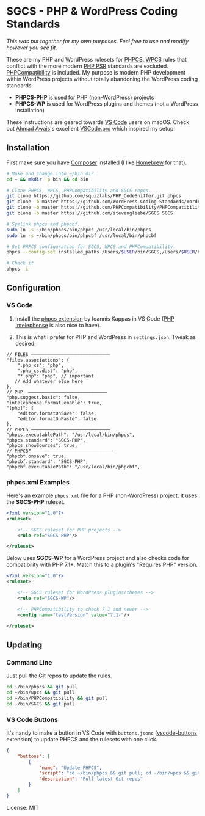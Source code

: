 # SGCS - PHP & WordPress Coding Standards

*This was put together for my own purposes. Feel free to use and modify however you see fit.*

These are my PHP and WordPress rulesets for [PHPCS](https://github.com/squizlabs/PHP_CodeSniffer). [WPCS](https://github.com/WordPress/WordPress-Coding-Standards) rules that conflict with the more modern [PHP PSR](https://www.php-fig.org/psr/) standards are excluded. [PHPCompatibility](https://github.com/PHPCompatibility/PHPCompatibility) is included. My purpose is modern PHP development within WordPress projects without totally abandoning the WordPress coding standards.

- **PHPCS-PHP** is used for PHP (non-WordPress) projects
- **PHPCS-WP** is used for WordPress plugins and themes (not a WordPress installation)

These instructions are geared towards [VS Code](https://code.visualstudio.com/) users on macOS. Check out [Ahmad Awais](https://gist.github.com/AhmadAwais)'s excellent [VSCode.pro](https://vscode.pro) which inspired my setup.

## Installation

First make sure you have [Composer](https://getcomposer.org/) installed (I like [Homebrew](https://brew.sh/) for that).

```sh
# Make and change into ~/bin dir.
cd ~ && mkdir -p bin && cd bin

# Clone PHPCS, WPCS, PHPCompatibility and SGCS repos.
git clone https://github.com/squizlabs/PHP_CodeSniffer.git phpcs
git clone -b master https://github.com/WordPress-Coding-Standards/WordPress-Coding-Standards.git wpcs
git clone -b master https://github.com/PHPCompatibility/PHPCompatibility.git PHPCompatibility
git clone -b master https://github.com/stevengliebe/SGCS SGCS

# Symlink phpcs and phpcbf.
sudo ln -s ~/bin/phpcs/bin/phpcs /usr/local/bin/phpcs
sudo ln -s ~/bin/phpcs/bin/phpcbf /usr/local/bin/phpcbf

# Set PHPCS configuration for SGCS, WPCS and PHPCompatibility.
phpcs --config-set installed_paths /Users/$USER/bin/SGCS,/Users/$USER/bin/wpcs,/Users/$USER/bin/PHPCompatibility

# Check it
phpcs -i

```

## Configuration

### VS Code

1. Install the [phpcs extension](https://marketplace.visualstudio.com/items?itemName=ikappas.phpcs) by Ioannis Kappas in VS Code ([PHP Intelephense](https://marketplace.visualstudio.com/items?itemName=bmewburn.vscode-intelephense-client) is also nice to have).

2. This is what I prefer for PHP and WordPress in `settings.json`. Tweak as desired.

```jsonc
// FILES —————————————————————————————
"files.associations": {
    ".php_cs": "php",
    ".php_cs.dist": "php",
    "*.php": "php", // important
   // Add whatever else here
},
// PHP  —————————————————————————————
"php.suggest.basic": false,
"intelephense.format.enable": true,
"[php]": {
    "editor.formatOnSave": false,
    "editor.formatOnPaste": false
},
// PHPCS —————————————————————————————
"phpcs.executablePath": "/usr/local/bin/phpcs",
"phpcs.standard": "SGCS-PHP",
"phpcs.showSources": true,
// PHPCBF —————————————————————————————
"phpcbf.onsave": true,
"phpcbf.standard": "SGCS-PHP",
"phpcbf.executablePath": "/usr/local/bin/phpcbf",
```

### phpcs.xml Examples

Here's an example `phpcs.xml` file for a PHP (non-WordPress) project. It uses the **SGCS-PHP** ruleset.

```xml
<?xml version="1.0"?>
<ruleset>

    <!-- SGCS ruleset for PHP projects -->
    <rule ref="SGCS-PHP"/>

</ruleset>

```

Below uses **SGCS-WP** for a WordPress project and also checks code for compatibility with PHP 7.1+. Match this to a plugin's "Requires PHP" version.

```xml
<?xml version="1.0"?>
<ruleset>

    <!-- SGCS ruleset for WordPress plugins/themes -->
    <rule ref="SGCS-WP"/>

    <!-- PHPCompatibility to check 7.1 and newer -->
    <config name="testVersion" value="7.1-"/>

</ruleset>
```

## Updating

### Command Line

Just pull the Git repos to update the rules.

```sh
cd ~/bin/phpcs && git pull
cd ~/bin/wpcs && git pull
cd ~/bin/PHPCompatibility && git pull
cd ~/bin/SGCS && git pull
```

### VS Code Buttons

It's handy to make a button in VS Code with `buttons.jsonc` ([vscode-buttons](https://marketplace.visualstudio.com/items?itemName=stuartthomson.vscode-buttons) extension) to update PHPCS and the rulesets with one click.

```json
{
    "buttons": [
        {
            "name": "Update PHPCS",
            "script": "cd ~/bin/phpcs && git pull; cd ~/bin/wpcs && git pull; cd ~/bin/PHPCompatibility && git pull; cd ~/bin/SGCS && git pull",
            "description": "Pull latest Git repos"
        }
    ]
}
```

License: MIT
